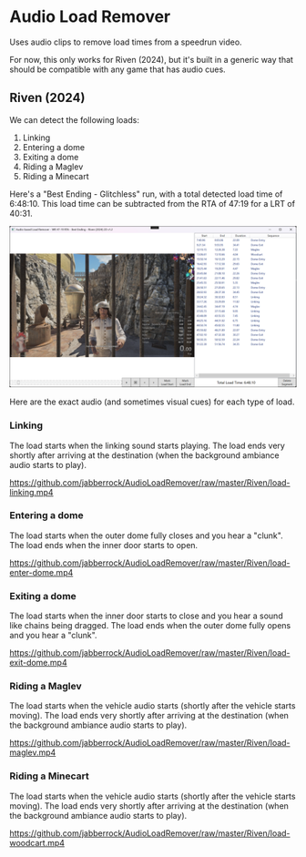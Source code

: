 # Audio Load Remover

Uses audio clips to remove load times from a speedrun video.

For now, this only works for Riven (2024), but it's built in a generic way that
should be compatible with any game that has audio cues.

## Riven (2024)

We can detect the following loads:

1. Linking
1. Entering a dome
1. Exiting a dome
1. Riding a Maglev
1. Riding a Minecart

Here's a "Best Ending - Glitchless" run, with a total detected load time of
6:48:10. This load time can be subtracted from the RTA of 47:19 for a LRT of
40:31.

![Example Best Ending Glitches Loads](Riven/best-ending-example.png)

Here are the exact audio (and sometimes visual cues) for each type of load.

### Linking

The load starts when the linking sound starts playing. The load ends very
shortly after arriving at the destination (when the background ambiance audio
starts to play).

https://github.com/jabberrock/AudioLoadRemover/raw/master/Riven/load-linking.mp4

### Entering a dome

The load starts when the outer dome fully closes and you hear a "clunk". The
load ends when the inner door starts to open.

https://github.com/jabberrock/AudioLoadRemover/raw/master/Riven/load-enter-dome.mp4

### Exiting a dome

The load starts when the inner door starts to close and you hear a sound like
chains being dragged. The load ends when the outer dome fully opens and you hear a "clunk".

https://github.com/jabberrock/AudioLoadRemover/raw/master/Riven/load-exit-dome.mp4

### Riding a Maglev

The load starts when the vehicle audio starts (shortly after the vehicle starts
moving). The load ends very shortly after arriving at the destination (when the
background ambiance audio starts to play).

https://github.com/jabberrock/AudioLoadRemover/raw/master/Riven/load-maglev.mp4

### Riding a Minecart

The load starts when the vehicle audio starts (shortly after the vehicle starts
moving). The load ends very shortly after arriving at the destination (when the
background ambiance audio starts to play).

https://github.com/jabberrock/AudioLoadRemover/raw/master/Riven/load-woodcart.mp4
